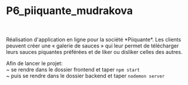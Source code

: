 # P6_piiquante_mudrakova
</br>
</br>
Réalisation d'application en ligne pour la société *Piiquante*.
Les clients peuvent créer une « galerie de sauces » qui leur permet de télécharger leurs sauces piquantes préférées et de liker ou disliker celles des autres.

Afin de lancer le projet: </br>
  ~ se rendre dans le dossier frontend et taper `npm start` </br>
  ~ puis se rendre dans le dossier backend et taper `nodemon server`
